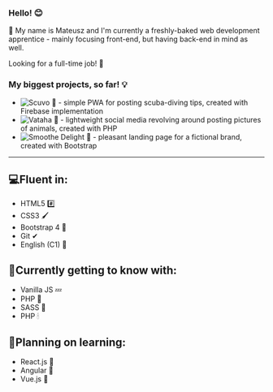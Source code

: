 ### Hello! 😊

🔴 My name is Mateusz and I'm currently a freshly-baked web development apprentice - mainly focusing front-end, but having back-end in mind as well.

Looking for a full-time job! 💼


### My biggest projects, so far! 💡
- ![Scuvo 🌊](https://github.com/FoxSaysDerp/scuvo-app) - simple PWA for posting scuba-diving tips, created with Firebase implementation
- ![Vataha 🐾](https://github.com/FoxSaysDerp/vataha) - lightweight social media revolving around posting pictures of animals, created with PHP
- ![Smoothe Delight 🍨](https://github.com/FoxSaysDerp/smoothie-delight) - pleasant landing page for a fictional brand, created with Bootstrap

-----

## 💻Fluent in:
- HTML5 #️⃣
- CSS3 🖌
- Bootstrap 4 🎀
- Git ✔
- English (C1) 💬

## 🌱Currently getting to know with:
- Vanilla JS 💤
- PHP 🌄
- SASS 🎨
- PHP 🕯

## 🔭Planning on learning:
- React.js 💎
- Angular 📕
- Vue.js 🧶


